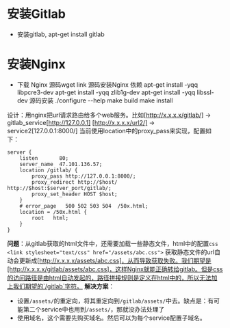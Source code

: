 
# 安装Gitlab
- 安装gitlab, apt-get install gitlab
# 安装Nginx
- 下载 Nginx 源码wget link
源码安装Nginx 依赖 
apt-get install -yqq libpcre3-dev
apt-get install -yqq zlib1g-dev
apt-get install -yqq libssl-dev
源码安装 ./configure --help
make build
make install 

设计：用nginx把url请求路由给多个web服务。比如[http://x.x.x.x/gitlab/] -> gitlab_service[http://127.0.0.1]
[http://x.x.x.x/url2/] -> service2[127.0.0.1:8000/]
当前使用location中的proxy_pass来实现，配置如下：
```
server {
    listen       80;
    server_name  47.101.136.57;
    location /gitlab/ {
        proxy_pass http://127.0.0.1:8000/;
        proxy_redirect http://$host/ http://$host:$server_port/gitlab/;
        proxy_set_header HOST $host;
    }
    # error_page   500 502 503 504  /50x.html;
    location = /50x.html {
        root   html;
    }
}
```
__问题__：从gitlab获取的html文件中，还需要加载一些静态文件，html中的配置`css <link stylesheet="text/css" href="/assets/abc.css">`
获取静态文件的url自动会更新成[http://x.x.x.x/assets/abc.css]，从而导致获取失败。我们期望是[http://x.x.x.x/gitlab/assets/abc.css]，这样Nginx就能正确转给gitlab。但是css的访问路径是由html自动发起的，路径拼接规则是定义在html中的，所以无法加上我们期望的`/gitlab`字符。
__解决方案__：
* 设置`/assets/`的重定向，将其重定向到`/gitlab/assets/`中去。缺点是：有可能第二个service中也用到`/assets/`，那就没办法处理了
* 使用域名，这个需要先购买域名。然后可以为每个service配置子域名。
<!--stackedit_data:
eyJoaXN0b3J5IjpbNDQzMTAyODY2LC05ODI4MzI4NCwxNTg4NT
EwMzE2XX0=
-->